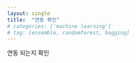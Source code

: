 ```yaml
---
layout: single
title:  "연동 확인"
# categories: ['machine learning']
# tag: [ensemble, randomforest, bagging]
---
```


연동 되는지 확인